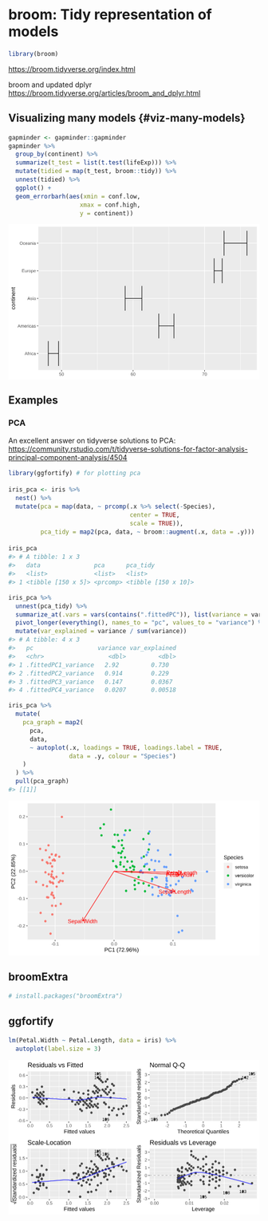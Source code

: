 

# broom: Tidy representation of models





```r
library(broom)
```

https://broom.tidyverse.org/index.html  

broom and updated dplyr  https://broom.tidyverse.org/articles/broom_and_dplyr.html  


## Visualizing many models  {#viz-many-models}


```r
gapminder <- gapminder::gapminder
gapminder %>% 
  group_by(continent) %>% 
  summarize(t_test = list(t.test(lifeExp))) %>% 
  mutate(tidied = map(t_test, broom::tidy)) %>%
  unnest(tidied) %>% 
  ggplot() + 
  geom_errorbarh(aes(xmin = conf.low,
                    xmax = conf.high,
                    y = continent))
```

<img src="broom_files/figure-html/unnamed-chunk-3-1.svg" width="672" style="display: block; margin: auto;" />


## Examples 

### PCA  

An excellent answer on tidyverse solutions to PCA: https://community.rstudio.com/t/tidyverse-solutions-for-factor-analysis-principal-component-analysis/4504


```r
library(ggfortify) # for plotting pca

iris_pca <- iris %>% 
  nest() %>% 
  mutate(pca = map(data, ~ prcomp(.x %>% select(-Species), 
                                  center = TRUE, 
                                  scale = TRUE)), 
         pca_tidy = map2(pca, data, ~ broom::augment(.x, data = .y)))

iris_pca
#> # A tibble: 1 x 3
#>   data               pca      pca_tidy           
#>   <list>             <list>   <list>             
#> 1 <tibble [150 x 5]> <prcomp> <tibble [150 x 10]>
```


```r
iris_pca %>%
  unnest(pca_tidy) %>% 
  summarize_at(.vars = vars(contains(".fittedPC")), list(variance = var)) %>% 
  pivot_longer(everything(), names_to = "pc", values_to = "variance") %>% 
  mutate(var_explained = variance / sum(variance))
#> # A tibble: 4 x 3
#>   pc                  variance var_explained
#>   <chr>                  <dbl>         <dbl>
#> 1 .fittedPC1_variance   2.92         0.730  
#> 2 .fittedPC2_variance   0.914        0.229  
#> 3 .fittedPC3_variance   0.147        0.0367 
#> 4 .fittedPC4_variance   0.0207       0.00518
```


```r
iris_pca %>% 
  mutate(
    pca_graph = map2(
      pca, 
      data,
      ~ autoplot(.x, loadings = TRUE, loadings.label = TRUE, 
                 data = .y, colour = "Species")
    )
  ) %>% 
  pull(pca_graph)
#> [[1]]
```

<img src="broom_files/figure-html/unnamed-chunk-6-1.svg" width="672" style="display: block; margin: auto;" />



## broomExtra 


```r
# install.packages("broomExtra")
```

## ggfortify  


```r
lm(Petal.Width ~ Petal.Length, data = iris) %>% 
  autoplot(label.size = 3)
```

<img src="broom_files/figure-html/unnamed-chunk-8-1.svg" width="672" style="display: block; margin: auto;" />


